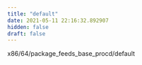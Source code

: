 ```yaml
---
title: "default"
date: 2021-05-11 22:16:32.892907
hidden: false
draft: false
---
```


x86/64/package_feeds_base_procd/default

